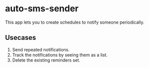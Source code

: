 # auto-sms-sender
This app lets you to create schedules to notify someone periodically.
## Usecases
1. Send repeated notifications.
2. Track the notifications by seeing them as a list.
3. Delete the existing reminders set.
